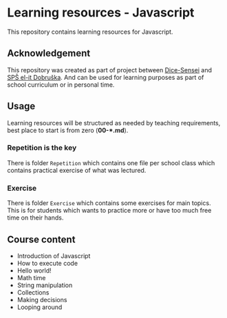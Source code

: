 # Learning resources - Javascript

This repository contains learning resources for Javascript.

## Acknowledgement

This repository was created as part of project between [Dice-Sensei](https://github.com/Dice-Sensei) and [SPŠ el-it Dobruška](https://spselitdobruska.cz/). And can be used for learning purposes as part of school curriculum or in personal time.

## Usage

Learning resources will be structured as needed by teaching requirements, best place to start is from zero (**00-\*.md**).

### Repetition is the key

There is folder `Repetition` which contains one file per school class which contains practical exercise of what was lectured.

### Exercise

There is folder `Exercise` which contains some exercises for main topics. This is for students which wants to practice more or have too much free time on their hands.

## Course content

- Introduction of Javascript
- How to execute code
- Hello world!
- Math time
- String manipulation
- Collections
- Making decisions
- Looping around
